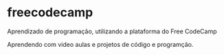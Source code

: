 # freecodecamp
Aprendizado de programação, utilizando a plataforma do Free CodeCamp



Aprendendo com video aulas e projetos de código e programção.